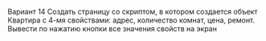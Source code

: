 Вариант 14
Создать страницу со скриптом, в котором создается объект Квартира с 4-мя свойствами: адрес, количество комнат, цена, ремонт. Вывести по нажатию кнопки все значения свойств на экран
